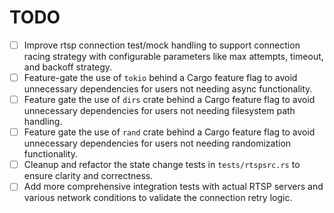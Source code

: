 # TODO

- [ ] Improve rtsp connection test/mock handling to support connection racing strategy with configurable parameters like max attempts, timeout, and backoff strategy.
- [ ] Feature-gate the use of `tokio` behind a Cargo feature flag to avoid unnecessary dependencies for users not needing async functionality.
- [ ] Feature gate the use of `dirs` crate behind a Cargo feature flag to avoid unnecessary dependencies for users not needing filesystem path handling.
- [ ] Feature gate the use of `rand` crate behind a Cargo feature flag to avoid unnecessary dependencies for users not needing randomization functionality.
- [ ] Cleanup and refactor the state change tests in `tests/rtspsrc.rs` to ensure clarity and correctness.
- [ ] Add more comprehensive integration tests with actual RTSP servers and various network conditions to validate the connection retry logic.
